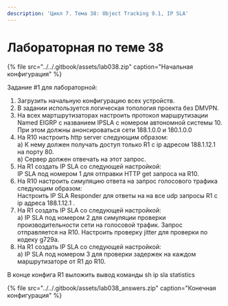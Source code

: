 ```yaml
---
description: 'Цикл 7. Тема 38: Object Tracking 9.1, IP SLA'
---
```


# Лабораторная по теме 38

{% file src="../../.gitbook/assets/lab038.zip" caption="Начальная конфигурация" %}

Задание \#1 для лабораторной:  
1. Загрузить начальную конфигурацию всех устройств.  
2. В задании используется логическая топология проекта без DMVPN.  
3. На всех мартшрутизаторах настроить протокол маршрутизации Named EIGRP с названием IPSLA с номером автономной системы 10. При этом должны анонсироваться сети 188.1.0.0 и 180.1.0.0  
4. На R10 настроить http server следующим образом:  
  а\) К нему должен получать доступ только R1 c ip адресом 188.1.12.1 на порту 80.  
  в\) Сервер должен отвечать на этот запрос.  
5. На R1 создать IP SLA со следующей настройкой:  
IP SLA под номером 1 для отправки HTTP get запроса на R10.  
6. На R10 настроить симуляцию ответа на запрос голосового трафика следующим образом:  
Настроить IP SLA Responder для ответы на на все udp запросы R1 c ip адреса 188.1.12.1 .  
7. На R1 создать IP SLA со следующей настройкой:  
  а\) IP SLA под номером 2 для симуляции проверки производительности сети на голосовой трафик. Запрос отправляется на R10. Настроить проверку jitter для проверки по кодеку g729a.  
8. На R1 создать IP SLA со следующей настройкой:  
  а\) IP SLA под номером 3 для проверки задержек на каждом маршрутизаторе от R1 до R10.

В конце конфига R1 выложить вывод команды sh ip sla statistics

{% file src="../../.gitbook/assets/lab038\_answers.zip" caption="Конечная конфигурация" %}

